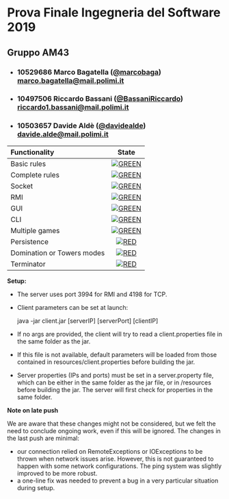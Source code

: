 # Prova Finale Ingegneria del Software 2019
## Gruppo AM43

- ###   10529686    Marco Bagatella ([@marcobaga](https://github.com/marcobaga))<br>marco.bagatella@mail.polimi.it
- ###   10497506    Riccardo Bassani ([@BassaniRiccardo](https://github.com/BassaniRiccardo))<br>riccardo1.bassani@mail.polimi.it
- ###   10503657    Davide Aldè ([@davidealde](https://github.com/davidealde))<br>davide.alde@mail.polimi.it

| Functionality | State |
|:-----------------------|:------------------------------------:|
| Basic rules | [![GREEN](https://placehold.it/15/44bb44/44bb44)](#) |
| Complete rules | [![GREEN](https://placehold.it/15/44bb44/44bb44)](#) |
| Socket | [![GREEN](https://placehold.it/15/44bb44/44bb44)](#) |
| RMI | [![GREEN](https://placehold.it/15/44bb44/44bb44)](#) |
| GUI | [![GREEN](https://placehold.it/15/44bb44/44bb44)](#) |
| CLI | [![GREEN](https://placehold.it/15/44bb44/44bb44)](#) |
| Multiple games | [![GREEN](https://placehold.it/15/44bb44/44bb44)](#) |
| Persistence | [![RED](https://placehold.it/15/f03c15/f03c15)](#) |
| Domination or Towers modes | [![RED](https://placehold.it/15/f03c15/f03c15)](#) |
| Terminator | [![RED](https://placehold.it/15/f03c15/f03c15)](#) |

<!--
[![RED](https://placehold.it/15/f03c15/f03c15)](#)
[![YELLOW](https://placehold.it/15/ffdd00/ffdd00)](#)
[![GREEN](https://placehold.it/15/44bb44/44bb44)](#)RED
-->

**Setup:**
- The server uses port 3994 for RMI and 4198 for TCP.
- Client parameters can be set at launch:

    java -jar client.jar [serverIP] [serverPort] [clientIP]
     
- If no args are provided, the client will try to read a client.properties file in the same folder as the jar.
- If this file is not available, default parameters will be loaded from those contained in resources/client.properties before building the jar.

- Server properties (IPs and ports) must be set in a server.property file, which can be either in the same folder as the jar file, or in /resources before building the jar.
The server will first check for properties in the same folder.

**Note on late push**

We are aware that these changes might not be considered, but we felt the need to conclude ongoing work, even if this will be ignored.
The changes in the last push are minimal:
- our connection relied on RemoteExceptions or IOExceptions to be thrown when network issues arise. However, this is not guaranteed to happen with some network configurations. The ping system was slightly improved to be more robust.
- a one-line fix was needed to prevent a bug in a very particular situation during setup.